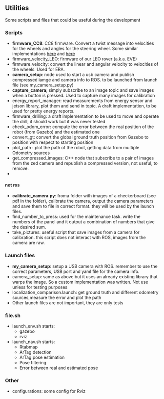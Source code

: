 ## Utilities
Some scripts and files that could be useful during the development

### Scripts 
- **firmware_CC8**: CC8 firmware. Convert a twist message into velocities for the wheels and angles for the steering wheel. Some similar implementations [here](https://github.com/srmainwaring/curio/blob/baec5d6d82454d7f4859479c7d481657b1890d09/ackermann_drive_controller/src/ackermann_drive_controller.cpp#L647) and [here](https://github.com/Roger-random/Sawppy_Rover/blob/e53858b1f8efefa7f6a7ee1ef94031ad2bd2ba9d/esp32_sawppy/lib/rover/wheel_ackermann.c#L101-L141)
- firmware_velocity_LEO: firmware of our LEO rover (a.k.a. EVE)
- firmware_velocity: convert the linear and angular velocity to velocities of the wheels. Used for ERA.
- **camera_setup**: node used to start a usb camera and publish compressed iamge and camera info to ROS. to be launched from launch file (see my_camera_setup.py)
- **capture_camera**; simply subscribe to an image topic and save images when a button is pressed. Used to capture many images for calibration
- energy_report_manager: read measurements from energy sensor and jetson library, plot them and send in topic. A draft implementation, to be used for pretty energy reports.
- firmware_drilling: a draft implementation to be used to move and operate the drill, it should work but it was never tested
- check_odom_error: compute the error between the real position of the robot (from Gazebo) and the estimated one
- convert_gt: convert the global ground truth position from Gazebo to position with respect to starting position
- plot_path : plot the path of the robot, getting data from multiple Odometry sources
- get_compressed_images: C++ node that subscribe to a pair of images from the zed camera and republish a compressed version, not useful, to remove.
- 
#### not ros
- **calibrate_camera.py**: froma  folder with images of a checkerboard (see pdf in the folder), calibrate the camera, output the camera parameters and save them to file in correct format. they will be used by the launch files.
- find_number_to_press: used for the maintenance task. write the numbers of the panel and it output a combination of numbers that give the desired sum.
- take_pictures: useful script that save images from a camera for calibration. this script does not interact with ROS, images from the camera are raw.
### Launch files
- **my_camera_setup**: setup a USB camera with ROS. remember to use the correct parameters, USB port and yaml file for the camera info.
-  camera_setup: same as above but it uses an already existing library that warps the image. So a custom implementation was written. Not use unless for testing purposes
- localization_comparison.launch: get ground truth and different odometry sources,measure the error and plot the path
- Other launch files are not important, they are only tests

### file.sh
 - launch_env.sh starts: 
   - gazebo
   - rviz
 - launch_nav.sh starts:
   - Rtabmap
   - ArTag detection
   - ArTag pose estimation
   - Pose filtering
   - Error between real and estimated pose

### Other
- configurations: some config for Rviz
